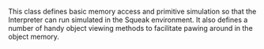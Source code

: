 This class defines basic memory access and primitive simulation so that the Interpreter can run simulated in the Squeak environment.  It also defines a number of handy object viewing methods to facilitate pawing around in the object memory.